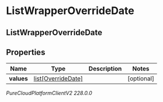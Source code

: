 # ListWrapperOverrideDate

## ListWrapperOverrideDate

## Properties

|Name | Type | Description | Notes|
|------------ | ------------- | ------------- | -------------|
| **values** | [list[OverrideDate]](OverrideDate) |  | [optional] |



_PureCloudPlatformClientV2 228.0.0_
